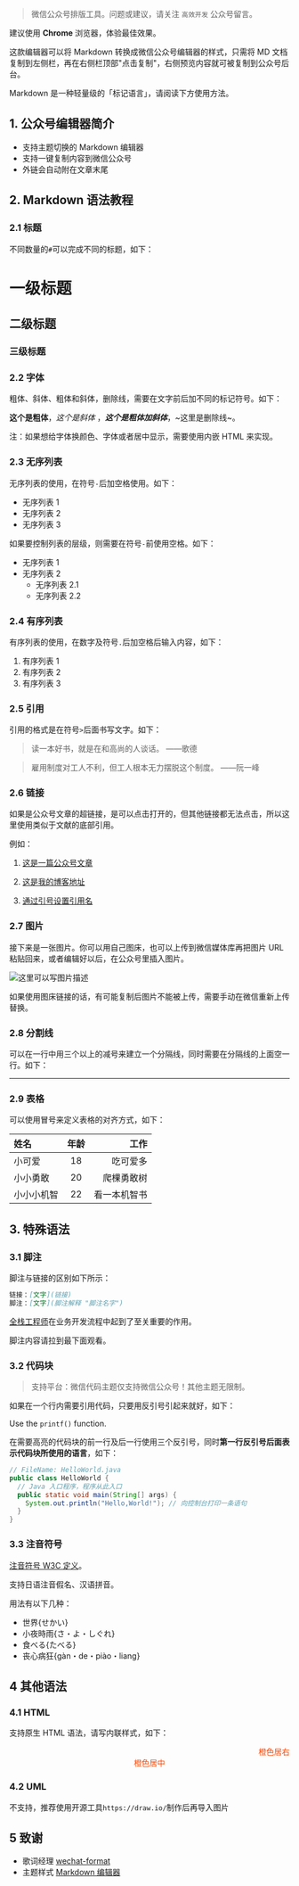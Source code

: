 > 微信公众号排版工具。问题或建议，请关注 `高效开发` 公众号留言。

建议使用 **Chrome** 浏览器，体验最佳效果。

这款编辑器可以将 Markdown 转换成微信公众号编辑器的样式，只需将 MD 文档复制到左侧栏，再在右侧栏顶部"点击复制"，右侧预览内容就可被复制到公众号后台。

Markdown 是一种轻量级的「标记语言」，请阅读下方使用方法。

## 1. 公众号编辑器简介

- 支持主题切换的 Markdown 编辑器
- 支持一键复制内容到微信公众号
- 外链会自动附在文章末尾

## 2. Markdown 语法教程

### 2.1 标题

不同数量的`#`可以完成不同的标题，如下：

# 一级标题

## 二级标题

### 三级标题

### 2.2 字体

粗体、斜体、粗体和斜体，删除线，需要在文字前后加不同的标记符号。如下：

**这个是粗体**，_这个是斜体_ ，**_这个是粗体加斜体_**，~这里是删除线~。

注：如果想给字体换颜色、字体或者居中显示，需要使用内嵌 HTML 来实现。

### 2.3 无序列表

无序列表的使用，在符号`-`后加空格使用。如下：

- 无序列表 1
- 无序列表 2
- 无序列表 3

如果要控制列表的层级，则需要在符号`-`前使用空格。如下：

- 无序列表 1
- 无序列表 2
  - 无序列表 2.1
  - 无序列表 2.2

### 2.4 有序列表

有序列表的使用，在数字及符号`.`后加空格后输入内容，如下：

1. 有序列表 1
2. 有序列表 2
3. 有序列表 3

### 2.5 引用

引用的格式是在符号`>`后面书写文字。如下：

> 读一本好书，就是在和高尚的人谈话。 ——歌德

> 雇用制度对工人不利，但工人根本无力摆脱这个制度。 ——阮一峰

### 2.6 链接

如果是公众号文章的超链接，是可以点击打开的，但其他链接都无法点击，所以这里使用类似于文献的底部引用。

例如：

1. [这是一篇公众号文章](https://mp.weixin.qq.com/s/Y-VUFhY_2RFK6o0S8F0CuA)

2. [这是我的博客地址](https://yanxi123.com/)

3. [通过引号设置引用名](https://yanxi123.com/md2wechat/ "这是自定义的引用名")

### 2.7 图片

接下来是一张图片。你可以用自己图床，也可以上传到微信媒体库再把图片 URL
粘贴回来，或者编辑好以后，在公众号里插入图片。

![这里可以写图片描述](https://yanxi123.com/post/2023/12/year-summary/img/20231231214441.png)

如果使用图床链接的话，有可能复制后图片不能被上传，需要手动在微信重新上传替换。

### 2.8 分割线

可以在一行中用三个以上的减号来建立一个分隔线，同时需要在分隔线的上面空一行。如下：

---

### 2.9 表格

可以使用冒号来定义表格的对齐方式，如下：

| 姓名       | 年龄 |         工作 |
| :--------- | :--: | -----------: |
| 小可爱     |  18  |     吃可爱多 |
| 小小勇敢   |  20  |   爬棵勇敢树 |
| 小小小机智 |  22  | 看一本机智书 |

## 3. 特殊语法

### 3.1 脚注

脚注与链接的区别如下所示：

```markdown
链接：[文字](链接)
脚注：[文字](脚注解释 "脚注名字")
```

[全栈工程师](是指掌握多种技能，并能利用多种技能独立完成产品的人。 "什么是全栈工程师")在业务开发流程中起到了至关重要的作用。

脚注内容请拉到最下面观看。

### 3.2 代码块

> 支持平台：微信代码主题仅支持微信公众号！其他主题无限制。

如果在一个行内需要引用代码，只要用反引号引起来就好，如下：

Use the `printf()` function.

在需要高亮的代码块的前一行及后一行使用三个反引号，同时**第一行反引号后面表示代码块所使用的语言**，如下：

```java
// FileName: HelloWorld.java
public class HelloWorld {
  // Java 入口程序，程序从此入口
  public static void main(String[] args) {
    System.out.println("Hello,World!"); // 向控制台打印一条语句
  }
}
```

### 3.3 注音符号

[注音符号 W3C 定义](http://www.w3.org/TR/ruby/)。

支持日语注音假名、汉语拼音。

用法有以下几种：

- 世界{せかい}
- 小夜時雨{さ・よ・しぐれ}
- 食べる{たべる}
- 丧心病狂{gàn・de・piào・liang}

## 4 其他语法

### 4.1 HTML

支持原生 HTML 语法，请写内联样式，如下：

<span style="display:block;text-align:right;color:orangered;">橙色居右</span>
<span style="display:block;text-align:center;color:orangered;">橙色居中</span>

### 4.2 UML

不支持，推荐使用开源工具`https://draw.io/`制作后再导入图片

## 5 致谢

- 歌词经理 [wechat-format](https://github.com/lyricat/wechat-format "灵感来源")
- 主题样式 [Markdown 编辑器](https://markdown.com.cn/editor "主题来源")
